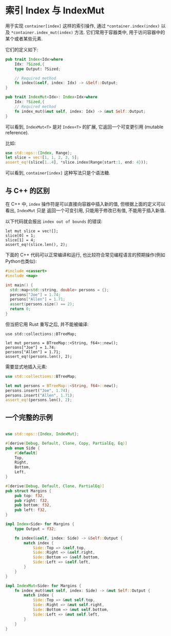 # 索引 Index 与 IndexMut

用于实现 `container[index]` 这样的索引操作, 通过 `*container.index(index)` 以及
`*container.index_mut(index)` 方法.
它们常用于容器类中, 用于访问容器中的某个或者某些元素.

它们的定义如下:

```rust
pub trait Index<Idx>where
    Idx: ?Sized,{
    type Output: ?Sized;

    // Required method
    fn index(&self, index: Idx) -> &Self::Output;
}

pub trait IndexMut<Idx>: Index<Idx>where
    Idx: ?Sized,{
    // Required method
    fn index_mut(&mut self, index: Idx) -> &mut Self::Output;
}
```

可以看到, `IndexMut<T>` 是对 `Index<T>` 的扩展, 它返回一个可变更引用 (mutable reference).

比如:

```rust
use std::ops::{Index, Range};
let slice = vec![1, 1, 2, 3, 5];
assert_eq!(slice[1..4], *slice.index(Range{start:1, end: 4}));
```

可以看到, `container[index]` 这种写法只是个语法糖.

## 与 C++ 的区别

在 C++ 中, `index` 操作符是可以直接向容器中插入新的值, 但根据上面的定义可以看出, `IndexMut` 只是
返回一个可变引用, 只能用于修改已有值, 不能用于插入新值.

以下代码就会报出 `index out of bounds` 的错误:

```rust, compile_fail
let mut slice = vec![];
slice[0] = 1;
slice[1] = 4;
assert_eq!(slice.len(), 2);
```

下面的 C++ 代码可以正常编译和运行, 也比较符合常见编程语言的预期操作(例如Python也类似):

```cpp
#include <cassert>
#include <map>

int main() {
  std::map<std::string, double> persons = {};
  persons["Joe"] = 1.74;
  persons["Allen"] = 1.71;
  assert(persons.size() == 2);
  return 0;
}
```

但当把它用 Rust 重写之后, 并不能被编译:

```rust, ignore
use std::collections::BTreeMap;

let mut persons = BTreeMap::<String, f64>::new();
persons["Joe"] = 1.74;
persons["Allen"] = 1.71;
assert_eq!(persons.len(), 2);
```

需要显式地插入元素:

```rust
use std::collections::BTreeMap;

let mut persons = BTreeMap::<String, f64>::new();
persons.insert("Joe", 1.74);
persons.insert("Allen", 1.71);
assert_eq!(persons.len(), 2);
```

## 一个完整的示例

```rust

use std::ops::{Index, IndexMut};

#[derive(Debug, Default, Clone, Copy, PartialEq, Eq)]
pub enum Side {
    #[default]
    Top,
    Right,
    Bottom,
    Left,
}

#[derive(Debug, Default, Clone, PartialEq)]
pub struct Margins {
    pub top: f32,
    pub right: f32,
    pub bottom: f32,
    pub left: f32,
}

impl Index<Side> for Margins {
    type Output = f32;

    fn index(&self, index: Side) -> &Self::Output {
        match index {
            Side::Top => &self.top,
            Side::Right => &self.right,
            Side::Bottom => &self.bottom,
            Side::Left => &self.left,
        }
    }
}

impl IndexMut<Side> for Margins {
    fn index_mut(&mut self, index: Side) -> &mut Self::Output {
        match index {
            Side::Top => &mut self.top,
            Side::Right => &mut self.right,
            Side::Bottom => &mut self.bottom,
            Side::Left => &mut self.left,
        }
    }
}
```
